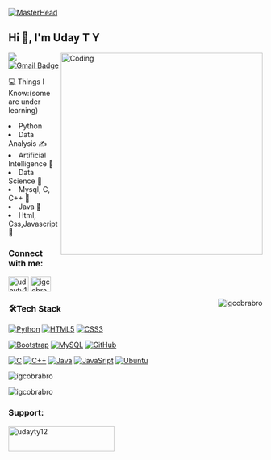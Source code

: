 [![MasterHead](http://spencertipping.com/gpsa-error-animation-transparent.gif)](https://igcobrabro.io)

<h2 align="left">Hi 👋, I'm Uday T Y</h2>
<img align="right" alt="Coding" width="400" src="https://camo.githubusercontent.com/e20822b4282c07ffd010cd05f855a6561d3b62358ca9e607e4901288dd748fcb/68747470733a2f2f63646e2e6472696262626c652e636f6d2f75736572732f323133313939332f73637265656e73686f74732f343934383733362f74686f75676874776f726b732d6769665f6472696262626c652e676966">
<a href="https://linkedin.com/in/uday-t-y-72b737208" target="blank"><img align="center" src="https://img.shields.io/badge/-Uday_T_Y-blue?style=flat-square&amp;logo=Linkedin&amp;logoColor=white&amp;link=https://linkedin.com/in/uday-t-y-72b737208" style="max-width: 100%;" /></a>
<a href="mailto:udayty12@gmail.com" target="blank"><img align="center" src="https://img.shields.io/badge/-udayty12@gmail.com-c14438?style=flat-square&amp;logo=Gmail&amp;logoColor=white&amp;link=mailto:udayty12@gmail.com" alt="Gmail Badge" style="max-width: 100%;"></a>
<ul></ul>

💻 Things I Know:(some are under learning)

   <li>Python</li>
   <li>Data Analysis ✍️</li>
   <li>Artificial Intelligence 🧐</li>
   <li>Data Science 😬</li>
   <li>Mysql, C, C++ 😬</li>
   <li>Java  🧐</li>
   <li>Html, Css,Javascript 😬</li>

<h3 align="left">Connect with me:</h3>
<p align="left">
<a href="https://twitter.com/udayty12" target="blank"><img align="center" src="https://raw.githubusercontent.com/rahuldkjain/github-profile-readme-generator/master/src/images/icons/Social/twitter.svg" alt="udayty12" height="30" width="40" /></a>
<a href="https://instagram.com/igcobrabro" target="blank"><img align="center" src="https://raw.githubusercontent.com/rahuldkjain/github-profile-readme-generator/master/src/images/icons/Social/instagram.svg" alt="igcobrabro" height="30" width="40" /></a>
</p>
<p><img align="right" src="https://github-readme-stats.vercel.app/api/top-langs?username=igcobrabro&show_icons=true&locale=en&layout=compact&theme=dark" alt="igcobrabro" /></p>
<h3 align="left">🛠Tech Stack</h3>
<p dir="auto"><a target="_blank" rel="noopener noreferrer nofollow" href="https://camo.githubusercontent.com/2445258f402b6814c82108aee108719d366b80c0126868e74696d563acb04488/68747470733a2f2f696d672e736869656c64732e696f2f62616467652f2d507974686f6e2d3030303030303f7374796c653d666c6174266c6f676f3d707974686f6e"><img src="https://camo.githubusercontent.com/2445258f402b6814c82108aee108719d366b80c0126868e74696d563acb04488/68747470733a2f2f696d672e736869656c64732e696f2f62616467652f2d507974686f6e2d3030303030303f7374796c653d666c6174266c6f676f3d707974686f6e" alt="Python" data-canonical-src="https://img.shields.io/badge/-Python-000000?style=flat&amp;logo=python" style="max-width: 100%;"></a>
<a target="_blank" rel="noopener noreferrer nofollow" href="https://camo.githubusercontent.com/d9b8a9b634ba6f6f05be7f489edbeb7cd77652fa391d49944e7207aaa9be5a25/68747470733a2f2f696d672e736869656c64732e696f2f62616467652f2d48544d4c352d3030303030303f7374796c653d666c6174266c6f676f3d48544d4c35"><img src="https://camo.githubusercontent.com/d9b8a9b634ba6f6f05be7f489edbeb7cd77652fa391d49944e7207aaa9be5a25/68747470733a2f2f696d672e736869656c64732e696f2f62616467652f2d48544d4c352d3030303030303f7374796c653d666c6174266c6f676f3d48544d4c35" alt="HTML5" data-canonical-src="https://img.shields.io/badge/-HTML5-000000?style=flat&amp;logo=HTML5" style="max-width: 100%;"></a>
<a target="_blank" rel="noopener noreferrer nofollow" href="https://camo.githubusercontent.com/e481095e5b4a1b89ebbbaee191895c783c72aab9da6dcf442eaa1704e910d49f/68747470733a2f2f696d672e736869656c64732e696f2f62616467652f2d435353332d3030303030303f7374796c653d666c6174266c6f676f3d43535333"><img src="https://camo.githubusercontent.com/e481095e5b4a1b89ebbbaee191895c783c72aab9da6dcf442eaa1704e910d49f/68747470733a2f2f696d672e736869656c64732e696f2f62616467652f2d435353332d3030303030303f7374796c653d666c6174266c6f676f3d43535333" alt="CSS3" data-canonical-src="https://img.shields.io/badge/-CSS3-000000?style=flat&amp;logo=CSS3" style="max-width: 100%;"></a></p>
<p dir="auto"><a target="_blank" rel="noopener noreferrer nofollow" href="https://camo.githubusercontent.com/04954739e6a8310f47730aa4a7963e68c46aa68173b64e0f5156b9304626d3df/68747470733a2f2f696d672e736869656c64732e696f2f62616467652f2d426f6f7473747261702d3030303030303f7374796c653d666c6174266c6f676f3d626f6f747374726170"><img src="https://camo.githubusercontent.com/04954739e6a8310f47730aa4a7963e68c46aa68173b64e0f5156b9304626d3df/68747470733a2f2f696d672e736869656c64732e696f2f62616467652f2d426f6f7473747261702d3030303030303f7374796c653d666c6174266c6f676f3d626f6f747374726170" alt="Bootstrap" data-canonical-src="https://img.shields.io/badge/-Bootstrap-000000?style=flat&amp;logo=bootstrap" style="max-width: 100%;"></a>
<a target="_blank" rel="noopener noreferrer nofollow" href="https://camo.githubusercontent.com/e2bddd7e8c3b0a240fc50056ae35ac0d2f5c328568e0afc5c19f350036f628e2/68747470733a2f2f696d672e736869656c64732e696f2f62616467652f2d4d7953514c2d3030303030303f7374796c653d666c6174266c6f676f3d4d7953514c"><img src="https://camo.githubusercontent.com/e2bddd7e8c3b0a240fc50056ae35ac0d2f5c328568e0afc5c19f350036f628e2/68747470733a2f2f696d672e736869656c64732e696f2f62616467652f2d4d7953514c2d3030303030303f7374796c653d666c6174266c6f676f3d4d7953514c" alt="MySQL" data-canonical-src="https://img.shields.io/badge/-MySQL-000000?style=flat&amp;logo=MySQL" style="max-width: 100%;"></a>
<a target="_blank" rel="noopener noreferrer nofollow" href="https://camo.githubusercontent.com/415b2e3c7dfa279575be73d5fd16d3c3926d6cef5e8042f86a6d3cc76c7c3cc3/68747470733a2f2f696d672e736869656c64732e696f2f62616467652f2d4769744875622d3030303030303f7374796c653d666c6174266c6f676f3d676974687562266c6f676f436f6c6f723d464646464646"><img src="https://camo.githubusercontent.com/415b2e3c7dfa279575be73d5fd16d3c3926d6cef5e8042f86a6d3cc76c7c3cc3/68747470733a2f2f696d672e736869656c64732e696f2f62616467652f2d4769744875622d3030303030303f7374796c653d666c6174266c6f676f3d676974687562266c6f676f436f6c6f723d464646464646" alt="GitHub" data-canonical-src="https://img.shields.io/badge/-GitHub-000000?style=flat&amp;logo=github&amp;logoColor=FFFFFF" style="max-width: 100%;"></a></p>

<p dir="auto"><a target="_blank" rel="noopener noreferrer nofollow" href="https://camo.githubusercontent.com/d9b8a9b634ba6f6f05be7f489edbeb7cd77652fa391d49944e7207aaa9be5a25/68747470733a2f2f696d672e736869656c64732e696f2f62616467652f2d48544d4c352d3030303030303f7374796c653d666c6174266c6f676f3d48544d4c35"><img src="https://img.shields.io/badge/c-%2300599C.svg?style=for-the-badge&logo=c&logoColor=white" alt="C" data-canonical-src="https://img.shields.io/badge/c-%2300599C.svg?style=flat&amp;logo=c&amp;logoColor=00FF00" style="max-width: 100%;"></a>
<a target="_blank" rel="noopener noreferrer nofollow" href="https://camo.githubusercontent.com/d9b8a9b634ba6f6f05be7f489edbeb7cd77652fa391d49944e7207aaa9be5a25/68747470733a2f2f696d672e736869656c64732e696f2f62616467652f2d48544d4c352d3030303030303f7374796c653d666c6174266c6f676f3d48544d4c35"><img src="https://img.shields.io/badge/c++-%2300599C.svg?style=for-the-badge&logo=c%2B%2B&logoColor=white" alt="C++" data-canonical-src="https://img.shields.io/badge/c++-%2300599C.svg?style=for-the-badge&logo=c%2B%2B&logoColor=white" style="max-width: 100%;"></a>
<a target="_blank" rel="noopener noreferrer nofollow" href="https://camo.githubusercontent.com/d9b8a9b634ba6f6f05be7f489edbeb7cd77652fa391d49944e7207aaa9be5a25/68747470733a2f2f696d672e736869656c64732e696f2f62616467652f2d48544d4c352d3030303030303f7374796c653d666c6174266c6f676f3d48544d4c35"><img src="https://img.shields.io/badge/java-%23ED8B00.svg?style=for-the-badge&logo=java&logoColor=white" alt="Java" data-canonical-src="https://img.shields.io/badge/java-%23ED8B00.svg?style=for-the-badge&logo=java&logoColor=white" style="max-width: 100%;"></a>
<a target="_blank" rel="noopener noreferrer nofollow" href="https://camo.githubusercontent.com/d9b8a9b634ba6f6f05be7f489edbeb7cd77652fa391d49944e7207aaa9be5a25/68747470733a2f2f696d672e736869656c64732e696f2f62616467652f2d48544d4c352d3030303030303f7374796c653d666c6174266c6f676f3d48544d4c35"><img src="https://img.shields.io/badge/javascript-%23323330.svg?style=for-the-badge&logo=javascript&logoColor=%23F7DF1E" alt="JavaSript" data-canonical-src="https://img.shields.io/badge/javascript-%23323330.svg?style=for-the-badge&logo=javascript&logoColor=%23F7DF1E" style="max-width: 100%;"></a>
<a target="_blank" rel="noopener noreferrer nofollow" href="https://camo.githubusercontent.com/d9b8a9b634ba6f6f05be7f489edbeb7cd77652fa391d49944e7207aaa9be5a25/68747470733a2f2f696d672e736869656c64732e696f2f62616467652f2d48544d4c352d3030303030303f7374796c653d666c6174266c6f676f3d48544d4c35"><img src="https://img.shields.io/badge/Ubuntu-E95420?style=for-the-badge&logo=ubuntu&logoColor=white" alt="Ubuntu" data-canonical-src="https://img.shields.io/badge/Ubuntu-E95420?style=for-the-badge&logo=ubuntu&logoColor=white" style="max-width: 100%;"></a>
</p>

<p><img align="center" src="https://github-readme-stats.vercel.app/api?username=igcobrabro&show_icons=true&locale=en&theme=dark" alt="igcobrabro" /></p>
<p><img align="center" src="https://github-readme-streak-stats.herokuapp.com/?user=igcobrabro&theme=dark" alt="igcobrabro" /></p>






<h3 align="left">Support:</h3>
<p><a href="https://www.buymeacoffee.com/udayty12" target="_blank"> <img align="left" src="https://cdn.buymeacoffee.com/buttons/v2/default-yellow.png" height="50" width="210" alt="udayty12" /></a></p><br><br>
